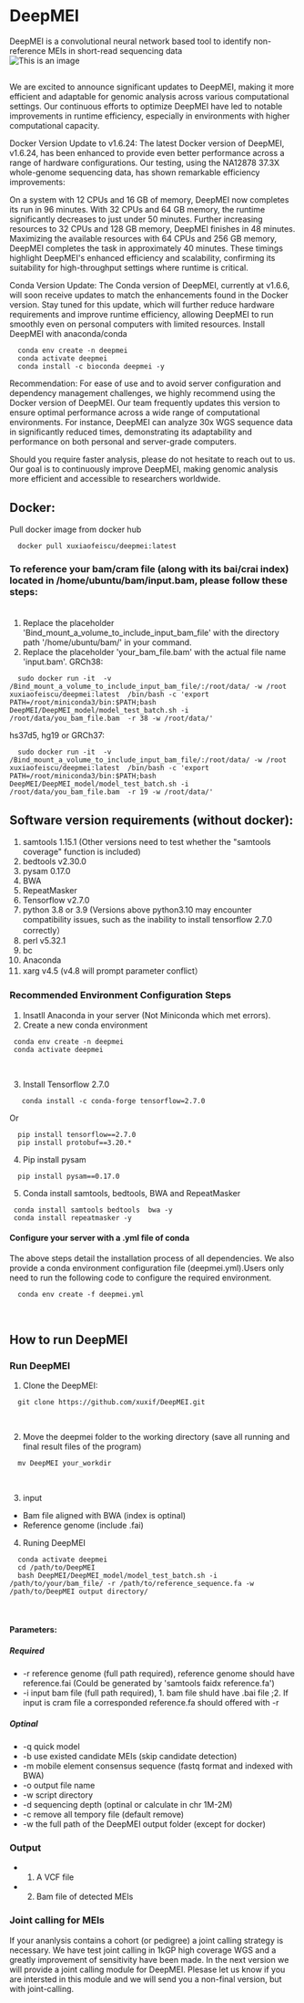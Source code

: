 # DeepMEI
DeepMEI is a convolutional neural network based tool to identify non-reference MEIs in short-read sequencing data
<br/>
![This is an image](https://github.com/xuxif/DeepMEI/blob/main/workflow.png)
<br/>
##
We are excited to announce significant updates to DeepMEI, making it more efficient and adaptable for genomic analysis across various computational settings. Our continuous efforts to optimize DeepMEI have led to notable improvements in runtime efficiency, especially in environments with higher computational capacity.

Docker Version Update to v1.6.24:
The latest Docker version of DeepMEI, v1.6.24, has been enhanced to provide even better performance across a range of hardware configurations. Our testing, using the NA12878 37.3X whole-genome sequencing data, has shown remarkable efficiency improvements:

On a system with 12 CPUs and 16 GB of memory, DeepMEI now completes its run in 96 minutes.
With 32 CPUs and 64 GB memory, the runtime significantly decreases to just under 50 minutes.
Further increasing resources to 32 CPUs and 128 GB memory, DeepMEI finishes in 48 minutes.
Maximizing the available resources with 64 CPUs and 256 GB memory, DeepMEI completes the task in approximately 40 minutes.
These timings highlight DeepMEI's enhanced efficiency and scalability, confirming its suitability for high-throughput settings where runtime is critical.

Conda Version Update:
The Conda version of DeepMEI, currently at v1.6.6, will soon receive updates to match the enhancements found in the Docker version. Stay tuned for this update, which will further reduce hardware requirements and improve runtime efficiency, allowing DeepMEI to run smoothly even on personal computers with limited resources.
Install DeepMEI with anaconda/conda
```
  conda env create -n deepmei 
  conda activate deepmei
  conda install -c bioconda deepmei -y
```

Recommendation:
For ease of use and to avoid server configuration and dependency management challenges, we highly recommend using the Docker version of DeepMEI. Our team frequently updates this version to ensure optimal performance across a wide range of computational environments. For instance, DeepMEI can analyze 30x WGS sequence data in significantly reduced times, demonstrating its adaptability and performance on both personal and server-grade computers.

Should you require faster analysis, please do not hesitate to reach out to us. Our goal is to continuously improve DeepMEI, making genomic analysis more efficient and accessible to researchers worldwide.
## Docker: <br />
Pull docker image from docker hub
```
  docker pull xuxiaofeiscu/deepmei:latest
```
### To reference your bam/cram file (along with its bai/crai index) located in /home/ubuntu/bam/input.bam, please follow these steps:<br /><br />
1. Replace the placeholder 'Bind_mount_a_volume_to_include_input_bam_file' with the directory path '/home/ubuntu/bam/' in your command.
2. Replace the placeholder 'your_bam_file.bam' with the actual file name 'input.bam'.
  GRCh38:
```
  sudo docker run -it  -v /Bind_mount_a_volume_to_include_input_bam_file/:/root/data/ -w /root xuxiaofeiscu/deepmei:latest  /bin/bash -c 'export PATH=/root/miniconda3/bin:$PATH;bash DeepMEI/DeepMEI_model/model_test_batch.sh -i /root/data/you_bam_file.bam  -r 38 -w /root/data/'
```
  hs37d5, hg19 or GRCh37:
```
  sudo docker run -it  -v /Bind_mount_a_volume_to_include_input_bam_file/:/root/data/ -w /root xuxiaofeiscu/deepmei:latest  /bin/bash -c 'export PATH=/root/miniconda3/bin:$PATH;bash DeepMEI/DeepMEI_model/model_test_batch.sh -i /root/data/you_bam_file.bam  -r 19 -w /root/data/'
```
## Software version requirements (without docker): <br />
1. samtools 1.15.1 (Other versions need to test whether the "samtools coverage" function is included)<br />
2. bedtools v2.30.0<br />
3. pysam 0.17.0<br />
4. BWA<br />
5. RepeatMasker<br />
6. Tensorflow v2.7.0<br />
7. python 3.8 or 3.9 (Versions above python3.10 may encounter compatibility issues, such as the inability to install tensorflow 2.7.0 correctly）<br />
8. perl v5.32.1<br />
9. bc <br />
11. Anaconda <br />
12. xarg v4.5 (v4.8 will prompt parameter conflict）
### Recommended Environment Configuration Steps
1. Insatll Anaconda in your server (Not Miniconda which met errors).
2. Create a new conda environment 
 
 ```
  conda env create -n deepmei 
  conda activate deepmei
 ```
 <br />
 
3. Install Tensorflow 2.7.0

```
   conda install -c conda-forge tensorflow=2.7.0
 ```
   Or
 ```
   pip install tensorflow==2.7.0
   pip install protobuf==3.20.* 
 ```
4. Pip install pysam 

```
  pip install pysam==0.17.0
 ```
5. Conda install samtools, bedtools, BWA and RepeatMasker
 
 ```
  conda install samtools bedtools  bwa -y
  conda install repeatmasker -y
  ```
#### Configure your server with a .yml file of conda 
The above steps detail the installation process of all dependencies. We also provide a conda environment configuration file (deepmei.yml).Users only need to run the following code to configure the required environment.
 ```
   conda env create -f deepmei.yml
 ```
</br>

##  How to run DeepMEI <br />

### Run DeepMEI
1. Clone the DeepMEI:<br/>

```
  git clone https://github.com/xuxif/DeepMEI.git
```
<br />

2. Move the deepmei folder to the working directory (save all running and final result files of the program) <br />

```
  mv DeepMEI your_workdir
```
<br />

3. input <br/>

-   Bam file aligned with BWA (index is optinal)<br/>
-   Reference genome (include .fai)<br/>


4. Runing DeepMEI <br />

 ```
   conda activate deepmei
   cd /path/to/DeepMEI
   bash DeepMEI/DeepMEI_model/model_test_batch.sh -i /path/to/your/bam_file/ -r /path/to/reference_sequence.fa -w  /path/to/DeepMEI output directory/ 
 ```
 <br />
 
#### Parameters:

##### Required

-  -r reference genome (full path required), reference genome should have reference.fai (Could be generated by 'samtools faidx reference.fa')
-  -i input bam file (full path required), 1. bam file shuld have .bai file ;2. If input is cram file a corresponded reference.fa should offered with -r   

##### Optinal
-  -q quick model
-  -b use existed candidate MEIs (skip candidate detection)
-  -m mobile element consensus sequence (fastq format and indexed with BWA)
-  -o output file name
-  -w script directory 
-  -d sequencing depth (optinal or calculate in chr 1M-2M)
-  -c remove all tempory file (default remove)
-  -w the full path of the DeepMEI output folder (except for docker)

### Output

-  1. A VCF file
-  2. Bam file of detected MEIs

### Joint calling for MEIs
   If your ananlysis contains a cohort (or pedigree) a joint calling strategy is necessary. We have test joint calling in 1kGP high coverage WGS and a greatly improvement of sensitivity have been made. In the next version we will provide a joint calling module for DeepMEI. Plesase let us know if you are intersted in this module and we will send you a non-final version, but with joint-calling.
